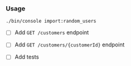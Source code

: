### Usage

``./bin/console import:random_users``

- [ ] Add ``GET /customers`` endpoint
- [ ] Add ``GET /customers/{customerId}`` endpoint
- [ ] Add tests
 